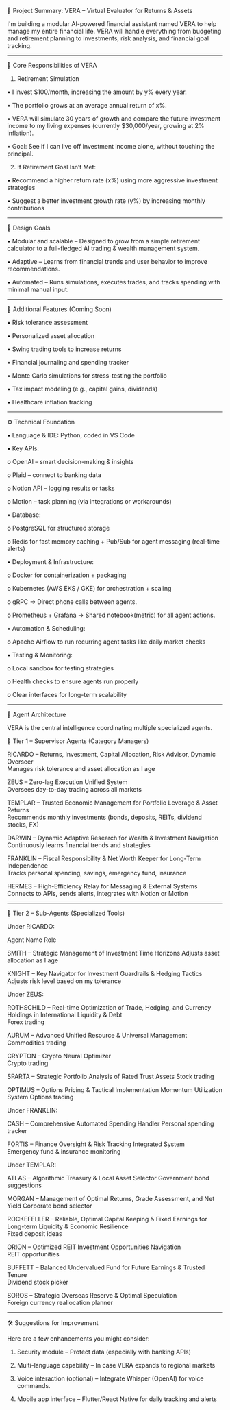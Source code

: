 🧠 Project Summary: VERA – Virtual Evaluator for Returns & Assets

I'm building a modular AI-powered financial assistant named VERA to help manage my entire financial life. VERA will handle everything from budgeting and retirement planning to investments, risk analysis, and financial goal tracking.
________________________________________
🌱 Core Responsibilities of VERA
1. Retirement Simulation

•	I invest $100/month, increasing the amount by y% every year.

•	The portfolio grows at an average annual return of x%.

•	VERA will simulate 30 years of growth and compare the future investment income to my living expenses (currently $30,000/year, growing at 2% inflation).

•	Goal: See if I can live off investment income alone, without touching the principal.


2. If Retirement Goal Isn’t Met:

•	Recommend a higher return rate (x%) using more aggressive investment strategies 

•	Suggest a better investment growth rate (y%) by increasing monthly contributions
________________________________________
🧩 Design Goals

•	Modular and scalable  – Designed to grow from a simple retirement calculator to a full-fledged AI trading & wealth management system.

•	Adaptive – Learns from financial trends and user behavior to improve recommendations.

•	Automated – Runs simulations, executes trades, and tracks spending with minimal manual input.
________________________________________
🔄 Additional Features (Coming Soon)

•	Risk tolerance assessment

•	Personalized asset allocation

•	Swing trading tools to increase returns

•	Financial journaling and spending tracker

•	Monte Carlo simulations for stress-testing the portfolio

•	Tax impact modeling (e.g., capital gains, dividends)

•	Healthcare inflation tracking
________________________________________
⚙️ Technical Foundation

•	Language & IDE: Python, coded in VS Code

•	Key APIs:

o	OpenAI – smart decision-making & insights

o	Plaid – connect to banking data

o	Notion API – logging results or tasks

o	Motion – task planning (via integrations or workarounds)

•	Database:

o	PostgreSQL for structured storage

o	Redis for fast memory caching + Pub/Sub for agent messaging (real-time alerts)

•	Deployment & Infrastructure:

o	Docker for containerization + packaging

o	Kubernetes (AWS EKS / GKE) for orchestration + scaling

o	gRPC → Direct phone calls between agents.

o	Prometheus + Grafana → Shared notebook(metric) for all agent actions.

•	Automation & Scheduling:

o	Apache Airflow to run recurring agent tasks like daily market checks

•	Testing & Monitoring:

o	Local sandbox for testing strategies

o	Health checks to ensure agents run properly

o	Clear interfaces for long-term scalability
________________________________________
🧠 Agent Architecture

VERA is the central intelligence coordinating multiple specialized agents.

🧩 Tier 1 – Supervisor Agents (Category Managers)

RICARDO – Returns, Investment, Capital Allocation, Risk Advisor, Dynamic Overseer	
Manages risk tolerance and asset allocation as I age

ZEUS – Zero-lag Execution Unified System	
Oversees day-to-day trading across all markets

TEMPLAR – Trusted Economic Management for Portfolio Leverage & Asset Returns	
Recommends monthly investments (bonds, deposits, REITs, dividend stocks, FX)

DARWIN – Dynamic Adaptive Research for Wealth & Investment Navigation	
Continuously learns financial trends and strategies

FRANKLIN – Fiscal Responsibility & Net Worth Keeper for Long-Term Independence	
Tracks personal spending, savings, emergency fund, insurance

HERMES – High-Efficiency Relay for Messaging & External Systems	
Connects to APIs, sends alerts, integrates with Notion or Motion









________________________________________
🔧 Tier 2 – Sub-Agents (Specialized Tools)

Under RICARDO:

Agent Name	Role

SMITH – Strategic Management of Investment Time Horizons	Adjusts asset allocation as I age

KNIGHT – Key Navigator for Investment Guardrails & Hedging Tactics	Adjusts risk level based on my tolerance


Under ZEUS:


ROTHSCHILD – Real-time Optimization of Trade, Hedging, and Currency Holdings in International Liquidity & Debt	
Forex trading

AURUM – Advanced Unified Resource & Universal Management	
Commodities trading

CRYPTON – Crypto Neural Optimizer	
Crypto trading

SPARTA – Strategic Portfolio Analysis of Rated Trust Assets	
Stock trading

OPTIMUS – Options Pricing & Tactical Implementation Momentum Utilization System	
Options trading


Under FRANKLIN:

CASH – Comprehensive Automated Spending Handler	
Personal spending tracker

FORTIS – Finance Oversight & Risk Tracking Integrated System	
Emergency fund & insurance monitoring


Under TEMPLAR:

ATLAS – Algorithmic Treasury & Local Asset Selector	
Government bond suggestions

MORGAN – Management of Optimal Returns, Grade Assessment, and Net Yield	
Corporate bond selector

ROCKEFELLER – Reliable, Optimal Capital Keeping & Fixed Earnings for Long-term Liquidity & Economic Resilience	
Fixed deposit ideas

ORION – Optimized REIT Investment Opportunities Navigation	
REIT opportunities

BUFFETT – Balanced Undervalued Fund for Future Earnings & Trusted Tenure	
Dividend stock picker

SOROS – Strategic Overseas Reserve & Optimal Speculation	
Foreign currency reallocation planner

________________________________________
🛠 Suggestions for Improvement

Here are a few enhancements you might consider:

1.	Security module – Protect data (especially with banking APIs)

2.	Multi-language capability – In case VERA expands to regional markets

3.	Voice interaction (optional) – Integrate Whisper (OpenAI) for voice commands.

4.	Mobile app interface – Flutter/React Native for daily tracking and alerts





